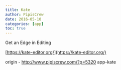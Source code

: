 ```yaml
---
title: Kate
author: PipisCrew
date: 2016-05-10
categories: [app]
toc: true
---
```


Get an Edge in Editing

[https://kate-editor.org/](https://kate-editor.org/)

origin - http://www.pipiscrew.com/?p=5320 app-kate